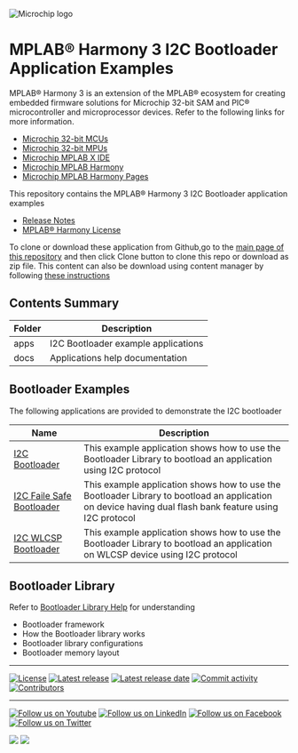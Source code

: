 ﻿![Microchip logo](https://raw.githubusercontent.com/wiki/Microchip-MPLAB-Harmony/Microchip-MPLAB-Harmony.github.io/images/microchip_logo.png)

# MPLAB® Harmony 3 I2C Bootloader Application Examples

MPLAB® Harmony 3 is an extension of the MPLAB® ecosystem for creating
embedded firmware solutions for Microchip 32-bit SAM and PIC® microcontroller
and microprocessor devices. Refer to the following links for more information.

- [Microchip 32-bit MCUs](https://www.microchip.com/design-centers/32-bit)
- [Microchip 32-bit MPUs](https://www.microchip.com/design-centers/32-bit-mpus)
- [Microchip MPLAB X IDE](https://www.microchip.com/mplab/mplab-x-ide)
- [Microchip MPLAB Harmony](https://www.microchip.com/mplab/mplab-harmony)
- [Microchip MPLAB Harmony Pages](https://microchip-mplab-harmony.github.io/)

This repository contains the MPLAB® Harmony 3 I2C Bootloader application examples

- [Release Notes](release_notes.md)
- [MPLAB® Harmony License](mplab_harmony_license.md)

To clone or download these application from Github,go to the [main page of this repository](https://github.com/Microchip-MPLAB-Harmony/bootloader_apps_i2c) and then click Clone button to clone this repo or download as zip file. This content can also be download using content manager by following [these instructions](https://github.com/Microchip-MPLAB-Harmony/contentmanager/wiki)

## Contents Summary

| Folder     | Description                             |
| ---        | ---                                     |
| apps       | I2C Bootloader example applications    |
| docs       | Applications help documentation         |


## Bootloader Examples

The following applications are provided to demonstrate the I2C bootloader

| Name                                                                   | Description                                                       |
| ---------                                                              | -----------                                                       |
| [I2C Bootloader](apps/i2c_bootloader/readme.md)                        | This example application shows how to use the Bootloader Library to bootload an application using I2C protocol                                           |
| [I2C Faile Safe Bootloader](apps/i2c_fail_safe_bootloader/readme.md)   | This example application shows how to use the Bootloader Library to bootload an application on device having dual flash bank feature using I2C protocol  |
| [I2C WLCSP Bootloader](apps/i2c_bootloader_wlcsp/readme.md)   | This example application shows how to use the Bootloader Library to bootload an application on WLCSP device using I2C protocol                              |


## Bootloader Library

Refer to [Bootloader Library Help](https://microchip-mplab-harmony.github.io/bootloader) for understanding
- Bootloader framework
- How the Bootloader library works
- Bootloader library configurations
- Bootloader memory layout

____

[![License](https://img.shields.io/badge/license-Harmony%20license-orange.svg)](https://github.com/Microchip-MPLAB-Harmony/bootloader_apps_i2c/blob/master/mplab_harmony_license.md)
[![Latest release](https://img.shields.io/github/release/Microchip-MPLAB-Harmony/bootloader_apps_i2c.svg)](https://github.com/Microchip-MPLAB-Harmony/bootloader_apps_i2c/releases/latest)
[![Latest release date](https://img.shields.io/github/release-date/Microchip-MPLAB-Harmony/bootloader_apps_i2c.svg)](https://github.com/Microchip-MPLAB-Harmony/bootloader_apps_i2c/releases/latest)
[![Commit activity](https://img.shields.io/github/commit-activity/y/Microchip-MPLAB-Harmony/bootloader_apps_i2c.svg)](https://github.com/Microchip-MPLAB-Harmony/bootloader_apps_i2c/graphs/commit-activity)
[![Contributors](https://img.shields.io/github/contributors-anon/Microchip-MPLAB-Harmony/bootloader_apps_i2c.svg)]()

____

[![Follow us on Youtube](https://img.shields.io/badge/Youtube-Follow%20us%20on%20Youtube-red.svg)](https://www.youtube.com/user/MicrochipTechnology)
[![Follow us on LinkedIn](https://img.shields.io/badge/LinkedIn-Follow%20us%20on%20LinkedIn-blue.svg)](https://www.linkedin.com/company/microchip-technology)
[![Follow us on Facebook](https://img.shields.io/badge/Facebook-Follow%20us%20on%20Facebook-blue.svg)](https://www.facebook.com/microchiptechnology/)
[![Follow us on Twitter](https://img.shields.io/twitter/follow/MicrochipTech.svg?style=social)](https://twitter.com/MicrochipTech)

[![](https://img.shields.io/github/stars/Microchip-MPLAB-Harmony/bootloader_apps_i2c.svg?style=social)]()
[![](https://img.shields.io/github/watchers/Microchip-MPLAB-Harmony/bootloader_apps_i2c.svg?style=social)]()


